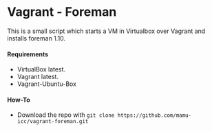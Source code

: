 # Vagrant - Foreman

This is a small script which starts a VM in Virtualbox over Vagrant and installs foreman 1.10. 

#### Requirements 

* VirtualBox latest.
* Vagrant latest. 
* Vagrant-Ubuntu-Box

#### How-To

* Download the repo with ```git clone https://github.com/mamu-icc/vagrant-foreman.git```

